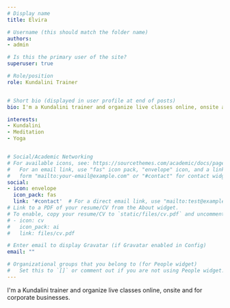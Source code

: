 ```yaml
---
# Display name
title: Elvira

# Username (this should match the folder name)
authors:
- admin

# Is this the primary user of the site?
superuser: true

# Role/position
role: Kundalini Trainer


# Short bio (displayed in user profile at end of posts)
bio: I'm a Kundalini trainer and organize live classes online, onsite and for corporate businesses.

interests:
- Kundalini
- Meditation
- Yoga


# Social/Academic Networking
# For available icons, see: https://sourcethemes.com/academic/docs/page-builder/#icons
#   For an email link, use "fas" icon pack, "envelope" icon, and a link in the
#   form "mailto:your-email@example.com" or "#contact" for contact widget.
social:
- icon: envelope
  icon_pack: fas
  link: '#contact'  # For a direct email link, use "mailto:test@example.org".
# Link to a PDF of your resume/CV from the About widget.
# To enable, copy your resume/CV to `static/files/cv.pdf` and uncomment the lines below.
# - icon: cv
#   icon_pack: ai
#   link: files/cv.pdf

# Enter email to display Gravatar (if Gravatar enabled in Config)
email: ""

# Organizational groups that you belong to (for People widget)
#   Set this to `[]` or comment out if you are not using People widget.
---
```


I'm a Kundalini trainer and organize live classes online, onsite and for corporate businesses.